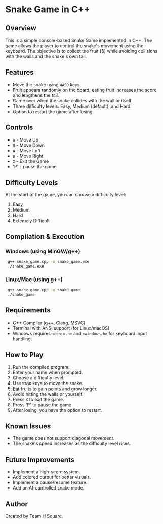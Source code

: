 # Snake Game in C++

## Overview
This is a simple console-based Snake Game implemented in C++. The game allows the player to control the snake's movement using the keyboard. The objective is to collect the fruit ($) while avoiding collisions with the walls and the snake's own tail.

## Features
- Move the snake using `WASD` keys.
- Fruit appears randomly on the board; eating fruit increases the score and lengthens the tail.
- Game over when the snake collides with the wall or itself.
- Three difficulty levels: Easy, Medium (default), and Hard.
- Option to restart the game after losing.

## Controls
- `W` - Move Up
- `S` - Move Down
- `A` - Move Left
- `D` - Move Right
- `X` - Exit the Game
- 'P' - pause the game

## Difficulty Levels
At the start of the game, you can choose a difficulty level:
1. Easy 
2. Medium 
3. Hard
4. Extemely Difficult

## Compilation & Execution
### Windows (using MinGW/g++)
```sh
 g++ snake_game.cpp -o snake_game.exe
 ./snake_game.exe
```

### Linux/Mac (using g++)
```sh
 g++ snake_game.cpp -o snake_game
 ./snake_game
```

## Requirements
- C++ Compiler (g++, Clang, MSVC)
- Terminal with ANSI support (for Linux/macOS)
- Windows requires `<conio.h>` and `<windows.h>` for keyboard input handling.

## How to Play
1. Run the compiled program.
2. Enter your name when prompted.
3. Choose a difficulty level.
4. Use `WASD` keys to move the snake.
5. Eat fruits to gain points and grow longer.
6. Avoid hitting the walls or yourself.
7. Press `X` to exit the game.
8. Press 'P' to pause the game.
9. After losing, you have the option to restart.

## Known Issues
- The game does not support diagonal movement.
- The snake's speed increases as the difficulty level rises.

## Future Improvements
- Implement a high-score system.
- Add colored output for better visuals.
- Implement a pause/resume feature.
- Add an AI-controlled snake mode.

## Author
Created by Team H Square.
